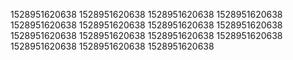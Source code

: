1528951620638
1528951620638
1528951620638
1528951620638
1528951620638
1528951620638
1528951620638
1528951620638
1528951620638
1528951620638
1528951620638
1528951620638
1528951620638
1528951620638
1528951620638